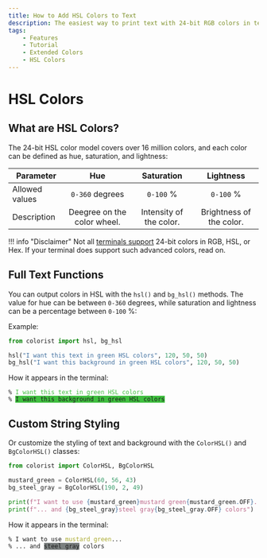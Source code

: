 ```yaml
---
title: How to Add HSL Colors to Text
description: The easiest way to print text with 24-bit RGB colors in terminal output using HSL and Colorist for Python. Includes code examples.
tags:
    - Features
    - Tutorial
    - Extended Colors
    - HSL Colors
---
```


# HSL Colors
## What are HSL Colors?
The 24-bit HSL color model covers over 16 million colors, and each color can be defined as hue, saturation, and lightness:

| Parameter      | Hue                         | Saturation              | Lightness                |
| -------------- | :-------------------------: | :---------------------: | :----------------------: |
| Allowed values | `0-360` degrees             | `0-100` %               | `0-100` %                |
| Description    | Deegree on the color wheel. | Intensity of the color. | Brightness of the color. |

!!! info "Disclaimer"
    Not all [terminals support](../../user-guide/materials/terminal-support.md) 24-bit colors in RGB, HSL, or Hex. If your terminal does support such advanced colors, read on.

## Full Text Functions
You can output colors in HSL with the `hsl()` and `bg_hsl()` methods. The value for hue can be between `0-360` degrees, while saturation and lightness can be a percentage between `0-100` %:

Example:

```python linenums="1" hl_lines="3-4"
from colorist import hsl, bg_hsl

hsl("I want this text in green HSL colors", 120, 50, 50)
bg_hsl("I want this background in green HSL colors", 120, 50, 50)
```

How it appears in the terminal:

<pre><code>% <span style="color: hsl(120, 50%, 50%)">I want this text in green HSL colors</span>
% <span style="background-color: hsl(120, 50%, 50%)">I want this background in green HSL colors</span></code></pre>

## Custom String Styling
Or customize the styling of text and background with the `ColorHSL()` and `BgColorHSL()` classes:

```python linenums="1" hl_lines="6-7"
from colorist import ColorHSL, BgColorHSL

mustard_green = ColorHSL(60, 56, 43)
bg_steel_gray = BgColorHSL(190, 2, 49)

print(f"I want to use {mustard_green}mustard green{mustard_green.OFF}...")
print(f"... and {bg_steel_gray}steel gray{bg_steel_gray.OFF} colors")
```

How it appears in the terminal:

<pre><code>% I want to use <span style="color: hsl(60, 56%, 43%)">mustard green</span>...
% ... and <span style="background-color: hsl(190, 2%, 49%)">steel gray</span> colors</code></pre>
